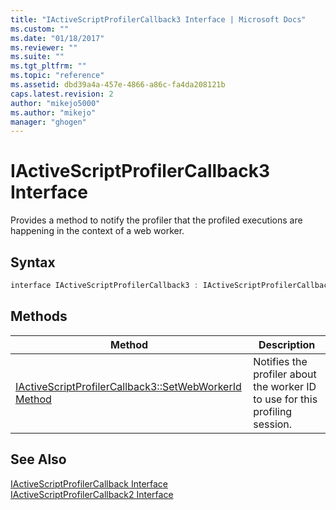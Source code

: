 ```yaml
---
title: "IActiveScriptProfilerCallback3 Interface | Microsoft Docs"
ms.custom: ""
ms.date: "01/18/2017"
ms.reviewer: ""
ms.suite: ""
ms.tgt_pltfrm: ""
ms.topic: "reference"
ms.assetid: dbd39a4a-457e-4866-a86c-fa4da208121b
caps.latest.revision: 2
author: "mikejo5000"
ms.author: "mikejo"
manager: "ghogen"
---
```

# IActiveScriptProfilerCallback3 Interface
Provides a method to notify the profiler that the profiled executions are happening in the context of a web worker.  
  
## Syntax  
  
```cpp
interface IActiveScriptProfilerCallback3 : IActiveScriptProfilerCallback2  
```  
  
## Methods  
  
|Method|Description|  
|------------|-----------------|  
|[IActiveScriptProfilerCallback3::SetWebWorkerId Method](../../winscript/reference/iactivescriptprofilercallback3-setwebworkerid-method.md)|Notifies the profiler about the worker ID to use for this profiling session.|  
  
## See Also  
 [IActiveScriptProfilerCallback Interface](../../winscript/reference/iactivescriptprofilercallback-interface.md)   
 [IActiveScriptProfilerCallback2 Interface](../../winscript/reference/iactivescriptprofilercallback2-interface.md)